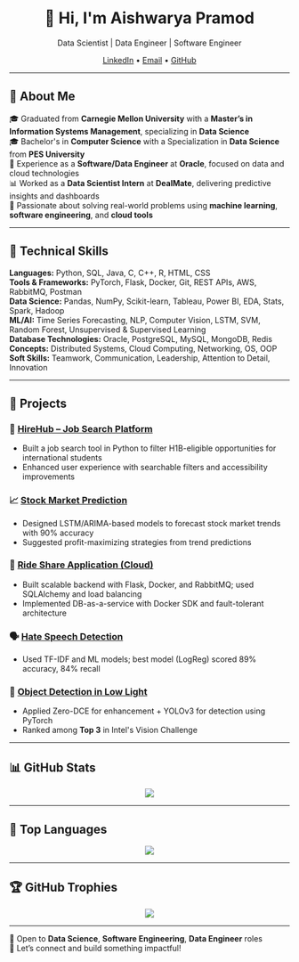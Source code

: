 <h1 align="center">👋 Hi, I'm Aishwarya Pramod</h1>
<p align="center">
  Data Scientist | Data Engineer | Software Engineer
</p>
<p align="center">
  <a href="https://linkedin.com/in/aishwarya-pramod">LinkedIn</a> • 
  <a href="mailto:aishwarya.1999@gmail.com">Email</a> • 
  <a href="https://github.com/aishwarya4699">GitHub</a>
</p>

---

## 🚀 About Me

🎓 Graduated from **Carnegie Mellon University** with a **Master’s in Information Systems Management**, specializing in **Data Science**  
🎓 Bachelor's in **Computer Science** with a Specialization in **Data Science** from **PES University**  
💼 Experience as a **Software/Data Engineer** at **Oracle**, focused on data and cloud technologies  
📊 Worked as a **Data Scientist Intern** at **DealMate**, delivering predictive insights and dashboards  
🧠 Passionate about solving real-world problems using **machine learning**, **software engineering**, and **cloud tools**

---

## 🧰 Technical Skills

**Languages:** Python, SQL, Java, C, C++, R, HTML, CSS  
**Tools & Frameworks:** PyTorch, Flask, Docker, Git, REST APIs, AWS, RabbitMQ, Postman  
**Data Science:** Pandas, NumPy, Scikit-learn, Tableau, Power BI, EDA, Stats, Spark, Hadoop  
**ML/AI:** Time Series Forecasting, NLP, Computer Vision, LSTM, SVM, Random Forest, Unsupervised & Supervised Learning  
**Database Technologies:** Oracle, PostgreSQL, MySQL, MongoDB, Redis  
**Concepts:** Distributed Systems, Cloud Computing, Networking, OS, OOP  
**Soft Skills:** Teamwork, Communication, Leadership, Attention to Detail, Innovation

---

## 🔨 Projects

### 💼 [HireHub – Job Search Platform](https://github.com/aishwarya4699/Hirehub---JobSearchPlatform)
- Built a job search tool in Python to filter H1B-eligible opportunities for international students  
- Enhanced user experience with searchable filters and accessibility improvements

### 📈 [Stock Market Prediction](https://github.com/aishwarya4699/Stock-Market-Prediction)
- Designed LSTM/ARIMA-based models to forecast stock market trends with 90% accuracy  
- Suggested profit-maximizing strategies from trend predictions

### 🚗 [Ride Share Application (Cloud)](https://github.com/aishwarya4699/Ride-Share-Application-Cloud-Computing)
- Built scalable backend with Flask, Docker, and RabbitMQ; used SQLAlchemy and load balancing  
- Implemented DB-as-a-service with Docker SDK and fault-tolerant architecture

### 🗣️ [Hate Speech Detection](https://github.com/aishwarya4699/Hate-Speech-Detection-NLP)
- Used TF-IDF and ML models; best model (LogReg) scored 89% accuracy, 84% recall

### 🌃 [Object Detection in Low Light](https://github.com/aishwarya4699/Object-Detection-in-Night-Light-Conditions)
- Applied Zero-DCE for enhancement + YOLOv3 for detection using PyTorch  
- Ranked among **Top 3** in Intel's Vision Challenge

---

## 📊 GitHub Stats

<p align="center">
  <img src="https://github-readme-stats.vercel.app/api?username=aishwarya4699&show_icons=true&theme=default" />
</p>

---

## 📌 Top Languages

<p align="center">
  <img src="https://github-readme-stats.vercel.app/api/top-langs/?username=aishwarya4699&layout=compact&theme=default" />
</p>

---

## 🏆 GitHub Trophies

<p align="center">
  <img src="https://github-profile-trophy.vercel.app/?username=aishwarya4699&theme=flat&column=7" />
</p>

---

🌟 Open to **Data Science**, **Software Engineering**, **Data Engineer** roles  
🤝 Let’s connect and build something impactful!
